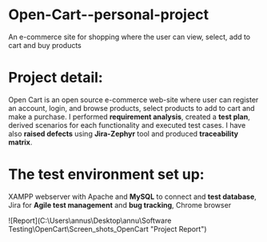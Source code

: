 # Open-Cart--personal-project
An e-commerce site for shopping where the user can view, select, add to cart and buy products

# Project detail: 
Open Cart is an open source e-commerce web-site where user can register an account, login, and browse products, select products to add to cart and make a purchase. 
I performed **requirement analysis**, created a **test plan**, derived scenarios for each functionality and executed test cases. I have also **raised defects** using **Jira-Zephyr** tool and produced **traceability matrix**.

# The test environment set up:
XAMPP webserver with Apache and **MySQL** to connect and **test database**,
Jira for **Agile test management** and **bug tracking**,
Chrome browser 

![Report](C:\Users\annus\Desktop\annu\Software Testing\OpenCart\Screen_shots_OpenCart "Project Report")


